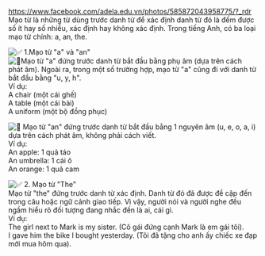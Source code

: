 https://www.facebook.com/adela.edu.vn/photos/585872043958775/?_rdr
Mạo từ là những từ dùng trước danh từ để xác định danh từ đó là đếm được số ít hay số nhiều, xác định hay không xác định. Trong tiếng Anh, có ba loại mạo từ chính: a, an, the.

![✅](https://static.xx.fbcdn.net/images/emoji.php/v9/t33/1/16/2705.png) 1.Mạo từ "a" và "an"\
![🌸](https://static.xx.fbcdn.net/images/emoji.php/v9/tf0/1/16/1f338.png)Mạo từ "a" đứng trước danh từ bắt đầu bằng phụ âm (dựa trên cách phát âm). Ngoài ra, trong một số trường hợp, mạo từ "a" cũng đi với danh từ bắt đầu bằng "u, y, h".\
Ví dụ:\
A chair (một cái ghế)\
A table (một cái bài)\
A uniform (một bộ đồng phục)

![🌸](https://static.xx.fbcdn.net/images/emoji.php/v9/tf0/1/16/1f338.png) Mạo từ "an" đứng trước danh từ bắt đầu bằng 1 nguyên âm (u, e, o, a, i) dựa trên cách phát âm, không phải cách viết.\
Ví dụ:\
An apple: 1 quả táo\
An umbrella: 1 cái ô\
An orange: 1 quả cam

![✅](https://static.xx.fbcdn.net/images/emoji.php/v9/t33/1/16/2705.png) 2. Mạo từ "The"\
Mạo từ "the" đứng trước danh từ xác định. Danh từ đó đã được đề cập đến trong câu hoặc ngữ cảnh giao tiếp. Vì vậy, người nói và người nghe đều ngầm hiểu rõ đối tượng đang nhắc đến là ai, cái gì.\
Ví dụ:\
The girl next to Mark is my sister. (Cô gái đứng cạnh Mark là em gái tôi).\
I gave him the bike I bought yesterday. (Tôi đã tặng cho anh ấy chiếc xe đạp mới mua hôm qua).